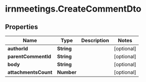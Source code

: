 # irnmeetings.CreateCommentDto

## Properties

Name | Type | Description | Notes
------------ | ------------- | ------------- | -------------
**authorId** | **String** |  | [optional] 
**parentCommentId** | **String** |  | [optional] 
**body** | **String** |  | [optional] 
**attachmentsCount** | **Number** |  | [optional] 


